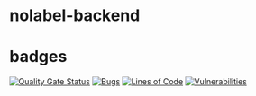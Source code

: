 # nolabel-backend


# badges
[![Quality Gate Status](https://sonarcloud.io/api/project_badges/measure?project=nolabel-tech_nolabel-backend&metric=alert_status)](https://sonarcloud.io/summary/new_code?id=nolabel-tech_nolabel-backend)
[![Bugs](https://sonarcloud.io/api/project_badges/measure?project=nolabel-tech_nolabel-backend&metric=bugs)](https://sonarcloud.io/summary/new_code?id=nolabel-tech_nolabel-backend)
[![Lines of Code](https://sonarcloud.io/api/project_badges/measure?project=nolabel-tech_nolabel-backend&metric=ncloc)](https://sonarcloud.io/summary/new_code?id=nolabel-tech_nolabel-backend)
[![Vulnerabilities](https://sonarcloud.io/api/project_badges/measure?project=nolabel-tech_nolabel-backend&metric=vulnerabilities)](https://sonarcloud.io/summary/new_code?id=nolabel-tech_nolabel-backend)
